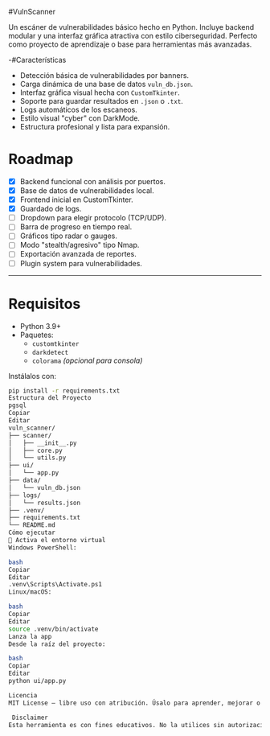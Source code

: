 #VulnScanner

Un escáner de vulnerabilidades básico hecho en Python. Incluye backend modular y una interfaz gráfica atractiva con estilo ciberseguridad. Perfecto como proyecto de aprendizaje o base para herramientas más avanzadas.

-#Características

- Detección básica de vulnerabilidades por banners.
- Carga dinámica de una base de datos `vuln_db.json`.
- Interfaz gráfica visual hecha con `CustomTkinter`.
- Soporte para guardar resultados en `.json` o `.txt`.
- Logs automáticos de los escaneos.
- Estilo visual "cyber" con DarkMode.
- Estructura profesional y lista para expansión.
# Roadmap

- [x] Backend funcional con análisis por puertos.
- [x] Base de datos de vulnerabilidades local.
- [x] Frontend inicial en CustomTkinter.
- [x] Guardado de logs.
- [ ] Dropdown para elegir protocolo (TCP/UDP).
- [ ] Barra de progreso en tiempo real.
- [ ] Gráficos tipo radar o gauges.
- [ ] Modo "stealth/agresivo" tipo Nmap.
- [ ] Exportación avanzada de reportes.
- [ ] Plugin system para vulnerabilidades.

---

# Requisitos

- Python 3.9+
- Paquetes:
  - `customtkinter`
  - `darkdetect`
  - `colorama` *(opcional para consola)*

Instálalos con:

```bash
pip install -r requirements.txt
Estructura del Proyecto
pgsql
Copiar
Editar
vuln_scanner/
├── scanner/
│   ├── __init__.py
│   ├── core.py
│   └── utils.py
├── ui/
│   └── app.py
├── data/
│   └── vuln_db.json
├── logs/
│   └── results.json
├── .venv/
├── requirements.txt
└── README.md
Cómo ejecutar
🔹 Activa el entorno virtual
Windows PowerShell:

bash
Copiar
Editar
.venv\Scripts\Activate.ps1
Linux/macOS:

bash
Copiar
Editar
source .venv/bin/activate
Lanza la app
Desde la raíz del proyecto:

bash
Copiar
Editar
python ui/app.py

Licencia
MIT License — libre uso con atribución. Úsalo para aprender, mejorar o construir sobre él.

 Disclaimer
Esta herramienta es con fines educativos. No la utilices sin autorización explícita. Escanear redes ajenas es ilegal y no es ético.
